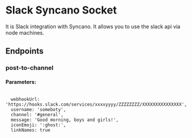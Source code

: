 # Slack Syncano Socket

It is Slack integration with Syncano. It allows you to use the slack api via node machines.

## Endpoints

### post-to-channel

#### Parameters:
```

  webhookUrl: 'https://hooks.slack.com/services/xxxxyyyy/ZZZZZZZZ/XXXXXXXXXXXXXXX',
  username: 'someboty',
  channel: '#general',
  message: 'Good morning, boys and girls!',
  iconEmoji: ':ghost:',
  linkNames: true
```

